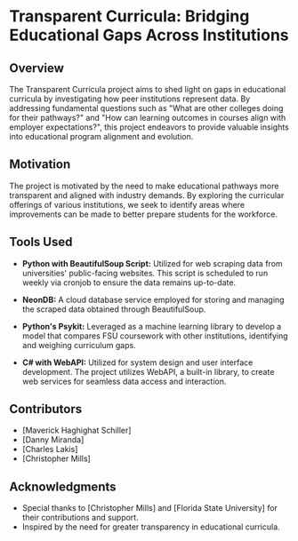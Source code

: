 # Transparent Curricula: Bridging Educational Gaps Across Institutions

## Overview

The Transparent Curricula project aims to shed light on gaps in educational curricula by investigating how peer institutions represent data. By addressing fundamental questions such as "What are other colleges doing for their pathways?" and "How can learning outcomes in courses align with employer expectations?", this project endeavors to provide valuable insights into educational program alignment and evolution.

## Motivation

The project is motivated by the need to make educational pathways more transparent and aligned with industry demands. By exploring the curricular offerings of various institutions, we seek to identify areas where improvements can be made to better prepare students for the workforce.

## Tools Used

- **Python with BeautifulSoup Script:** Utilized for web scraping data from universities' public-facing websites. This script is scheduled to run weekly via cronjob to ensure the data remains up-to-date.
  
- **NeonDB:** A cloud database service employed for storing and managing the scraped data obtained through BeautifulSoup.
  
- **Python's Psykit:** Leveraged as a machine learning library to develop a model that compares FSU coursework with other institutions, identifying and weighing curriculum gaps.
  
- **C# with WebAPI:** Utilized for system design and user interface development. The project utilizes WebAPI, a built-in library, to create web services for seamless data access and interaction.

## Contributors

- [Maverick Haghighat Schiller]
- [Danny Miranda]
- [Charles Lakis]
- [Christopher Mills]

## Acknowledgments

- Special thanks to [Christopher Mills] and [Florida State University] for their contributions and support.
- Inspired by the need for greater transparency in educational curricula.
